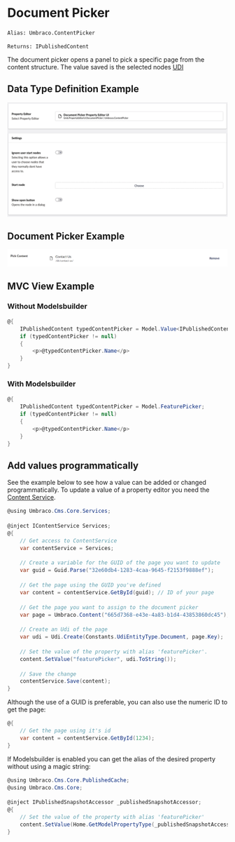 # Document Picker

`Alias: Umbraco.ContentPicker`

`Returns: IPublishedContent`

The document picker opens a panel to pick a specific page from the content structure. The value saved is the selected nodes [UDI](../../../../reference/querying/udi-identifiers.md)

## Data Type Definition Example

![Document Picker Data Type Definition](images/Document-Picker-DataType.png)

## Document Picker Example

![Document Picker Content](../../../../../../10/umbraco-cms/fundamentals/backoffice/property-editors/built-in-property-editors/images/Content-Picker-Content-v10.png)

## MVC View Example

### Without Modelsbuilder

```csharp
@{
    IPublishedContent typedContentPicker = Model.Value<IPublishedContent>("featurePicker");
    if (typedContentPicker != null)
    {
        <p>@typedContentPicker.Name</p>
    }
}
```

### With Modelsbuilder

```csharp
@{
    IPublishedContent typedContentPicker = Model.FeaturePicker;
    if (typedContentPicker != null)
    {
        <p>@typedContentPicker.Name</p>
    }
}
```

## Add values programmatically

See the example below to see how a value can be added or changed programmatically. To update a value of a property editor you need the [Content Service](https://apidocs.umbraco.com/v14/csharp/api/Umbraco.Cms.Core.Services.ContentService.html).

```csharp
@using Umbraco.Cms.Core.Services;

@inject IContentService Services;
@{
    // Get access to ContentService
    var contentService = Services;

    // Create a variable for the GUID of the page you want to update
    var guid = Guid.Parse("32e60db4-1283-4caa-9645-f2153f9888ef");

    // Get the page using the GUID you've defined
    var content = contentService.GetById(guid); // ID of your page

    // Get the page you want to assign to the document picker
    var page = Umbraco.Content("665d7368-e43e-4a83-b1d4-43853860dc45");

    // Create an Udi of the page
    var udi = Udi.Create(Constants.UdiEntityType.Document, page.Key);

    // Set the value of the property with alias 'featurePicker'.
    content.SetValue("featurePicker", udi.ToString());

    // Save the change
    contentService.Save(content);
}
```

Although the use of a GUID is preferable, you can also use the numeric ID to get the page:

```csharp
@{
    // Get the page using it's id
    var content = contentService.GetById(1234);
}
```

If Modelsbuilder is enabled you can get the alias of the desired property without using a magic string:

```csharp
@using Umbraco.Cms.Core.PublishedCache;
@using Umbraco.Cms.Core;

@inject IPublishedSnapshotAccessor _publishedSnapshotAccessor;
@{
    // Set the value of the property with alias 'featurePicker'
    content.SetValue(Home.GetModelPropertyType(_publishedSnapshotAccessor, x => x.FeaturePicker).Alias, udi.ToString());
}
```
